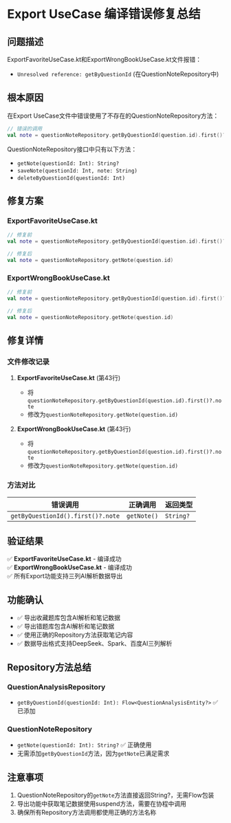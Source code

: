 # Export UseCase 编译错误修复总结

## 问题描述
ExportFavoriteUseCase.kt和ExportWrongBookUseCase.kt文件报错：
- `Unresolved reference: getByQuestionId` (在QuestionNoteRepository中)

## 根本原因
在Export UseCase文件中错误使用了不存在的QuestionNoteRepository方法：
```kotlin
// 错误的调用
val note = questionNoteRepository.getByQuestionId(question.id).first()?.note
```

QuestionNoteRepository接口中只有以下方法：
- `getNote(questionId: Int): String?`
- `saveNote(questionId: Int, note: String)`
- `deleteByQuestionId(questionId: Int)`

## 修复方案

### ExportFavoriteUseCase.kt
```kotlin
// 修复前
val note = questionNoteRepository.getByQuestionId(question.id).first()?.note

// 修复后
val note = questionNoteRepository.getNote(question.id)
```

### ExportWrongBookUseCase.kt
```kotlin
// 修复前
val note = questionNoteRepository.getByQuestionId(question.id).first()?.note

// 修复后
val note = questionNoteRepository.getNote(question.id)
```

## 修复详情

### 文件修改记录
1. **ExportFavoriteUseCase.kt** (第43行)
   - 将`questionNoteRepository.getByQuestionId(question.id).first()?.note`
   - 修改为`questionNoteRepository.getNote(question.id)`

2. **ExportWrongBookUseCase.kt** (第43行)
   - 将`questionNoteRepository.getByQuestionId(question.id).first()?.note`
   - 修改为`questionNoteRepository.getNote(question.id)`

### 方法对比
| 错误调用 | 正确调用 | 返回类型 |
|---------|---------|----------|
| `getByQuestionId().first()?.note` | `getNote()` | `String?` |

## 验证结果
✅ **ExportFavoriteUseCase.kt** - 编译成功  
✅ **ExportWrongBookUseCase.kt** - 编译成功  
✅ 所有Export功能支持三列AI解析数据导出  

## 功能确认
- ✅ 导出收藏题库包含AI解析和笔记数据
- ✅ 导出错题库包含AI解析和笔记数据
- ✅ 使用正确的Repository方法获取笔记内容
- ✅ 数据导出格式支持DeepSeek、Spark、百度AI三列解析

## Repository方法总结
### QuestionAnalysisRepository
- `getByQuestionId(questionId: Int): Flow<QuestionAnalysisEntity?>` ✅ 已添加

### QuestionNoteRepository  
- `getNote(questionId: Int): String?` ✅ 正确使用
- 无需添加`getByQuestionId`方法，因为`getNote`已满足需求

## 注意事项
1. QuestionNoteRepository的`getNote`方法直接返回String?，无需Flow包装
2. 导出功能中获取笔记数据使用suspend方法，需要在协程中调用
3. 确保所有Repository方法调用都使用正确的方法名称
